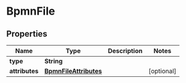 
# BpmnFile

## Properties
Name | Type | Description | Notes
------------ | ------------- | ------------- | -------------
**type** | **String** |  | 
**attributes** | [**BpmnFileAttributes**](BpmnFileAttributes.md) |  |  [optional]



